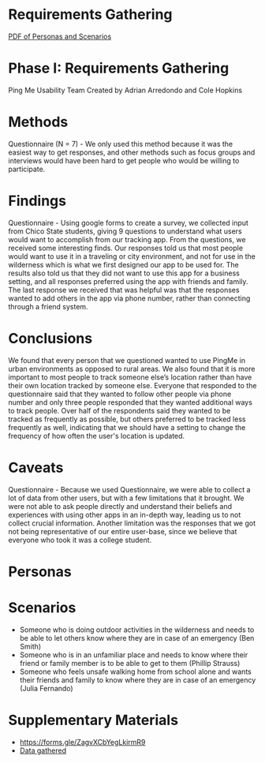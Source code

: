 # Requirements Gathering
[PDF of Personas and Scenarios](../personas.pdf)

# Phase I: Requirements Gathering
Ping Me Usability Team
Created by Adrian Arredondo and Cole Hopkins

# Methods 
Questionnaire (N = 7)  - We only used this method because it was the easiest way to get responses, and other methods such as focus groups and interviews would have been hard to get people who would be willing to participate.

# Findings 
Questionnaire - Using google forms to create a survey, we collected input from Chico State students, giving 9 questions to understand what users would want to accomplish from our tracking app. From the questions, we received some interesting finds. Our responses told us that most people would want to use it in a traveling or city environment, and not for use in the wilderness which is what we first designed our app to be used for. The results also told us that they did not want to use this app for a business setting, and all responses preferred using the app with friends and family. The last response we received that was helpful was that the responses wanted to add others in the app via phone number, rather than connecting through a friend system.

# Conclusions 
We found that every person that we questioned wanted to use PingMe in urban environments as opposed to rural areas. We also found that it is more important to most people to track someone else’s location rather than have their own location tracked by someone else. Everyone that responded to the questionnaire said that they wanted to follow other people via phone number and only three people responded that they wanted additional ways to track people. Over half of the respondents said they wanted to be tracked as frequently as possible, but others preferred to be tracked less frequently as well, indicating that we should have a setting to change the frequency of how often the user's location is updated.

# Caveats 
Questionnaire - Because we used Questionnaire, we were able to collect a lot of data from other users, but with a few limitations that it brought. We were not able to ask people directly and understand their beliefs and experiences with using other apps in an in-depth way, leading us to not collect crucial information. Another limitation was the responses that we got not being representative of our entire user-base, since we believe that everyone who took it was a college student. 

# Personas



# Scenarios
- Someone who is doing outdoor activities in the wilderness and needs to be able to let others know where they are in case of an emergency (Ben Smith)
- Someone who is in an unfamiliar place and needs to know where their friend or family member is to be able to get to them (Phillip Strauss)
- Someone who feels unsafe walking home from school alone and wants their friends and family to know where they are in case of an emergency (Julia Fernando)

# Supplementary Materials
* https://forms.gle/ZagvXCbYegLkirmR9
* [Data gathered](https://docs.google.com/spreadsheets/d/1YFynl9GU_rjEMCV1D1tb-PyEhe0kWdDxwDFGoR-4S_I/)

